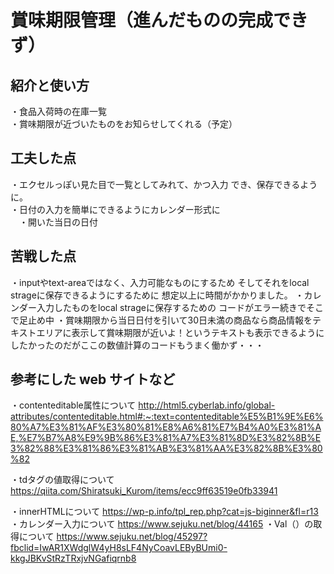 # 賞味期限管理（進んだものの完成できず）



## 紹介と使い方

  ・食品入荷時の在庫一覧  
  ・賞味期限が近づいたものをお知らせしてくれる（予定）

  

## 工夫した点

  ・エクセルっぽい見た目で一覧としてみれて、かつ入力
  でき、保存できるように。  
  ・日付の入力を簡単にできるようにカレンダー形式に  
　・開いた当日の日付

## 苦戦した点

  ・inputやtext-areaではなく、入力可能なものにするため
  そしてそれをlocal strageに保存できるようにするために
  想定以上に時間がかかりました。
  ・カレンダー入力したものをlocal strageに保存するための
  コードがエラー続きでそこで足止め中
  ・賞味期限から当日日付を引いて30日未満の商品なら商品情報をテキストエリアに表示して賞味期限が近いよ！というテキストも表示できるようにしたかったのだがここの数値計算のコードもうまく働かず・・・

## 参考にした web サイトなど
・contenteditable属性について
http://html5.cyberlab.info/global-attributes/contenteditable.html#:~:text=contenteditable%E5%B1%9E%E6%80%A7%E3%81%AF%E3%80%81%E8%A6%81%E7%B4%A0%E3%81%AE,%E7%B7%A8%E9%9B%86%E3%81%A7%E3%81%8D%E3%82%8B%E3%82%88%E3%81%86%E3%81%AB%E3%81%AA%E3%82%8B%E3%80%82

・tdタグの値取得について
https://qiita.com/Shiratsuki_Kurom/items/ecc9ff63519e0fb33941

・innerHTMLについて
https://wp-p.info/tpl_rep.php?cat=js-biginner&fl=r13
・カレンダー入力について
https://www.sejuku.net/blog/44165
・Val（）の取得について
https://www.sejuku.net/blog/45297?fbclid=IwAR1XWdglW4yH8sLF4NyCoavLEByBUmi0-kkgJBKvStRzTRxjvNGafiqrnb8